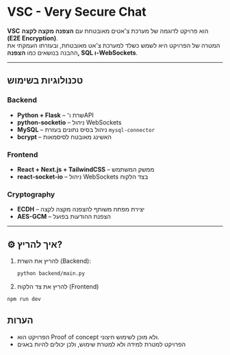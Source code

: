 # VSC - Very Secure Chat 

**VSC** הוא פרויקט לדוגמה של מערכת צ'אטים מאובטחת עם **הצפנה מקצה לקצה (E2E Encryption)**.  
המטרה של הפרויקט היא לשמש כשלד למערכת צ'אט מאובטחת, ובעזרתו העמקתי את ההבנה בנושאים כמו **הצפנה, SQL ו-WebSockets**.

---

##  טכנולוגיות בשימוש

### Backend
- **Python + Flask** – שרת ו־API
- **python-socketio** – ניהול WebSockets
- **MySQL** – ניהול בסיס נתונים בעזרת `mysql-connector`
- **bcrypt** – האשינג מאובטח לסיסמאות

### Frontend
- **React + Next.js + TailwindCSS** – ממשק המשתמש
- **react-socket-io** – ניהול WebSockets בצד הלקוח

### Cryptography
- **ECDH** – יצירת מפתח משותף להצפנה מקצה לקצה
- **AES-GCM** – הצפנת ההודעות בפועל

---

## ⚙️ איך להריץ?

1. להריץ את השרת (Backend):
   ```bash
   python backend/main.py
   ```
2. להריץ את צד הלקוח (Frontend)
```bash
npm run dev
```
## הערות
- הפרויקט הוא Proof of concept ולא מוכן לשימוש חיצוני.
- הפרויקט למטרת למידה ולא למטרת שימוש, ולכן יכולים להיות באגים